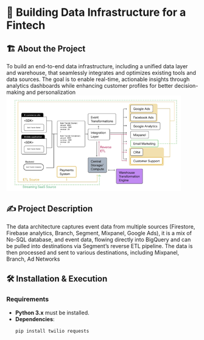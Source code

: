
# 🚀 Building Data Infrastructure for a Fintech  

## 🏗 About the Project  
 To build an end-to-end data infrastructure, including a unified data layer and warehouse, that seamlessly integrates and optimizes existing tools and data sources. The goal is to enable real-time, actionable insights through analytics dashboards while enhancing customer profiles for better decision-making and personalization
![Logo](assets/prosposed_data_infra.png)



## ✍️ Project Description


The data architecture captures event data from multiple sources (Firestore, Firebase analytics, Branch, Segment, Mixpanel, Google Ads), it is a mix of No-SQL database, and event data, flowing directly into BigQuery and can be pulled into destinations via Segment’s reverse ETL pipeline. The data is then processed and sent to various destinations, including Mixpanel, Branch, Ad Networks
## 🛠️ Installation & Execution

### **Requirements**
- **Python 3.x** must be installed.
- **Dependencies**:
  ```sh
  pip install twilio requests
  ```
